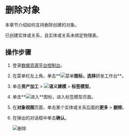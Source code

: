 # 删除对象

本章节介绍如何支持删除创建的对象。

已创建实体或关系，且实体或关系未绑定物理表。

## 操作步骤

1.  登录[数据资源平台控制台](https://dataq.console.aliyun.com)。

2.  在菜单栏左上角，单击**![菜单](https://static-aliyun-doc.oss-accelerate.aliyuncs.com/assets/img/zh-CN/6504337061/p188771.png)**图标，选择**研发工作台**。

3.  单击**资产加工** \> **![语义建模](https://static-aliyun-doc.oss-accelerate.aliyuncs.com/assets/img/zh-CN/1290330161/p208848.png)** \> **标签模型**。

4.  单击**![进入](https://static-aliyun-doc.oss-accelerate.aliyuncs.com/assets/img/zh-CN/6504337061/p188815.png)**图标，进入标签模型页面。

5.  在**对象视图**页面，单击某个实体或关系后面的**更多** \> **删除**。

6.  在弹出的对话框中单击**确认**。

    ![删除](https://static-aliyun-doc.oss-accelerate.aliyuncs.com/assets/img/zh-CN/2596160161/p213165.png)


